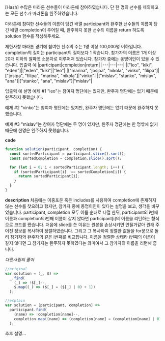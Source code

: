 <!--
파일 이름은 날짜-문제제목 (예시: 2021-03-21-완주하지못한선수.md)
-->

[Hash]
수많은 마라톤 선수들이 마라톤에 참여하였습니다. 단 한 명의 선수를 제외하고는 모든 선수가 마라톤을 완주하였습니다.

마라톤에 참여한 선수들의 이름이 담긴 배열 participant와 완주한 선수들의 이름이 담긴 배열 completion이 주어질 때, 완주하지 못한 선수의 이름을 return 하도록 solution 함수를 작성해주세요.

제한사항
마라톤 경기에 참여한 선수의 수는 1명 이상 100,000명 이하입니다.
completion의 길이는 participant의 길이보다 1 작습니다.
참가자의 이름은 1개 이상 20개 이하의 알파벳 소문자로 이루어져 있습니다.
참가자 중에는 동명이인이 있을 수 있습니다.
입출력 예
|participant|completion|return|
|---|---|---|
|["leo", "kiki", "eden"]|["eden", "kiki"]|"leo"|
|["marina", "josipa", "nikola", "vinko", "filipa"]|["josipa", "filipa", "marina", "nikola"]|"vinko"|
|["mislav", "stanko", "mislav", "ana"]|["stanko", "ana", "mislav"]|"mislav"|

입출력 예 설명
예제 #1
"leo"는 참여자 명단에는 있지만, 완주자 명단에는 없기 때문에 완주하지 못했습니다.

예제 #2
"vinko"는 참여자 명단에는 있지만, 완주자 명단에는 없기 때문에 완주하지 못했습니다.

예제 #3
"mislav"는 참여자 명단에는 두 명이 있지만, 완주자 명단에는 한 명밖에 없기 때문에 한명은 완주하지 못했습니다.

**code**

```js
function solution(participant, completion) {
  const sortedParticipant = participant.slice().sort();
  const sortedCompletion = completion.slice().sort();

  for (let i = 0; i < sortedParticipant.length; i++) {
    if (sortedParticipant[i] !== sortedCompletion[i]) {
      return sortedParticipant[i];
    }
  }
}
```

**description**
처음에는 이중포문 혹은 includes를 사용하여 completion에 존재하지 않는 선수를 찾으려고 했지만,
참가자 중에 동명이인이 있다는 설명을 보고, 생각을 바꾸었습니다.
participant, completion 모두 이름 순대로 나열 한뒤,
participant의 i번째 이름과 completion의i번째 이름이 같지 않다면 participant[i]의 이름을 리턴하는 형식으로 코드를 짰습니다.
처음에 slice를 쓴 이유는 원본을 손상시키면 안될거같아 원래 주어진 정보를 복사하여 정렬하였습니다.
그리고 그 복사하여 정렬한 값들을 for문으로 돌려 참가자와 완주자의 같은 i번째를 비교합니다.
이름을 정렬한 상태라 i번째의 이름이 같지 않다면 그 참가자는 완주하지 못하였다는 의미여서 그 참가자의 이름을 리턴해 줍니다.

_다른사람의 풀이_

```js
//original
var solution = (_, $) =>
  _.find(
    (_) => !$[_]--,
    $.map((_) => ($[_] = ($[_] | 0) + 1))
  );

//explain
var solution = (participant, completion) =>
  participant.find(
    (name) => !completion[name]--,
    completion.map((name) => (completion[name] = (completion[name] | 0) + 1))
  );
```

추후 설명...
